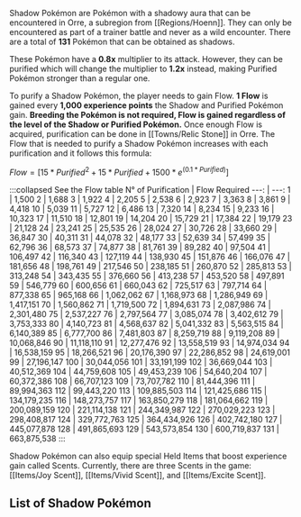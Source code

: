 Shadow Pokémon are Pokémon with a shadowy aura that can be encountered in Orre, a subregion from [[Regions/Hoenn]]. They can only be encountered as part of a trainer battle and never as a wild encounter. There are a total of **131** Pokémon that can be obtained as shadows.

These Pokémon have a **0.8x** multiplier to its attack. However, they can be purified which will change the multiplier to **1.2x** instead, making Purified Pokémon stronger than a regular one.

To purify a Shadow Pokémon, the player needs to gain Flow. **1 Flow** is gained every **1,000 experience points** the Shadow and Purified Pokémon gain. **Breeding the Pokémon is not required, Flow is gained regardless of the level of the Shadow or Purified Pokémon.** Once enough Flow is acquired, purification can be done in [[Towns/Relic Stone]] in Orre. The Flow that is needed to purify a Shadow Pokémon increases with each purification and it follows this formula:

$Flow = [15 * Purified^2 + 15 * Purified + 1500 * e^{(0.1 * Purified)}]$

:::collapsed See the Flow table
N° of Purification | Flow Required
---: | ---:
1 | 1,500
2 | 1,688
3 | 1,922
4 | 2,205
5 | 2,538
6 | 2,923
7 | 3,363
8 | 3,861
9 | 4,418
10 | 5,039
11 | 5,727
12 | 6,486
13 | 7,320
14 | 8,234
15 | 9,233
16 | 10,323
17 | 11,510
18 | 12,801
19 | 14,204
20 | 15,729
21 | 17,384
22 | 19,179
23 | 21,128
24 | 23,241
25 | 25,535
26 | 28,024
27 | 30,726
28 | 33,660
29 | 36,847
30 | 40,311
31 | 44,078
32 | 48,177
33 | 52,639
34 | 57,499
35 | 62,796
36 | 68,573
37 | 74,877
38 | 81,761
39 | 89,282
40 | 97,504
41 | 106,497
42 | 116,340
43 | 127,119
44 | 138,930
45 | 151,876
46 | 166,076
47 | 181,656
48 | 198,761
49 | 217,546
50 | 238,185
51 | 260,870
52 | 285,813
53 | 313,248
54 | 343,435
55 | 376,660
56 | 413,238
57 | 453,520
58 | 497,891
59 | 546,779
60 | 600,656
61 | 660,043
62 | 725,517
63 | 797,714
64 | 877,338
65 | 965,168
66 | 1,062,062
67 | 1,168,973
68 | 1,286,949
69 | 1,417,151
70 | 1,560,862
71 | 1,719,500
72 | 1,894,631
73 | 2,087,986
74 | 2,301,480
75 | 2,537,227
76 | 2,797,564
77 | 3,085,074
78 | 3,402,612
79 | 3,753,333
80 | 4,140,723
81 | 4,568,637
82 | 5,041,332
83 | 5,563,515
84 | 6,140,389
85 | 6,777,700
86 | 7,481,803
87 | 8,259,719
88 | 9,119,208
89 | 10,068,846
90 | 11,118,110
91 | 12,277,476
92 | 13,558,519
93 | 14,974,034
94 | 16,538,159
95 | 18,266,521
96 | 20,176,390
97 | 22,286,852
98 | 24,619,001
99 | 27,196,147
100 | 30,044,056
101 | 33,191,199
102 | 36,669,044
103 | 40,512,369
104 | 44,759,608
105 | 49,453,239
106 | 54,640,204
107 | 60,372,386
108 | 66,707,123
109 | 73,707,782
110 | 81,444,396
111 | 89,994,363
112 | 99,443,220
113 | 109,885,503
114 | 121,425,686
115 | 134,179,235
116 | 148,273,757
117 | 163,850,279
118 | 181,064,662
119 | 200,089,159
120 | 221,114,138
121 | 244,349,987
122 | 270,029,223
123 | 298,408,817
124 | 329,772,763
125 | 364,434,926
126 | 402,742,180
127 | 445,077,878
128 | 491,865,693
129 | 543,573,854
130 | 600,719,837
131 | 663,875,538
:::

Shadow Pokémon can also equip special Held Items that boost experience gain called Scents. Currently, there are three Scents in the game: [[Items/Joy Scent]], [[Items/Vivid Scent]], and [[Items/Excite Scent]].

## List of Shadow Pokémon
